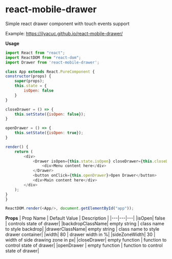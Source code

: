 # react-mobile-drawer
Simple react drawer component with touch events support

Example: https://ilyacuc.github.io/react-mobile-drawer/

**Usage**
```javascript
import React from "react";
import ReactDOM from "react-dom";
import Drawer from 'react-mobile-drawer';

class App extends React.PureComponent {
constructor(props) {
    super(props);
    this.state = {
        isOpen: false
    }
}

closeDrawer = () => {
    this.setState({isOpen: false});
}

openDrawer = () => {
    this.setState({isOpen: true});
}

render() {
    return (
        <div>
            <Drawer isOpen={this.state.isOpen} closeDrawer={this.closeDrawer} openDrawer={this.openDrawer}>
                <div>Menu content here</div>
            </Drawer>
            <button onClick={this.openDrawer}>Open Drawer</button>
            <div>Main content here</div>
        </div>
    );
}
}

ReactDOM.render(<App/>, document.getElementById("app"));
```

**Props**
| Prop Name | Default Value | Description |
|---|---|---|
|isOpen| false | controls state of drawer|
|backdropClassName| empty string | class name to style backdrop|
|drawerClassName| empty string | class name to style drawer container|
|width| 80 | drawer width in %|
|sideZoneWidth| 30 | width of side drawing zone in px|
|closeDrawer| empty function | function to control state of drawer|
|openDrawer | empty function | function to control state of drawer|